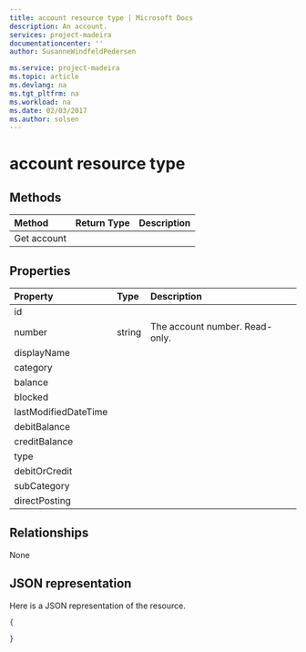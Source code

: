 ```yaml
---
title: account resource type | Microsoft Docs
description: An account.
services: project-madeira
documentationcenter: ''
author: SusanneWindfeldPedersen

ms.service: project-madeira
ms.topic: article
ms.devlang: na
ms.tgt_pltfrm: na
ms.workload: na
ms.date: 02/03/2017
ms.author: solsen
---
```


# account resource type

## Methods

| Method       | Return Type  |Description|
|:---------------|:--------|:----------|
|Get account|||

## Properties
| Property	   | Type	|Description|
|:---------------|:--------|:----------|
|id|||
|number|string|The account number. Read-only.|
|displayName|||
|category|||
|balance|||
|blocked|||
|lastModifiedDateTime|||
|debitBalance|||
|creditBalance|||
|type|||
|debitOrCredit|||
|subCategory|||
|directPosting|||


## Relationships
None

## JSON representation

Here is a JSON representation of the resource.


```json
{

}

```
